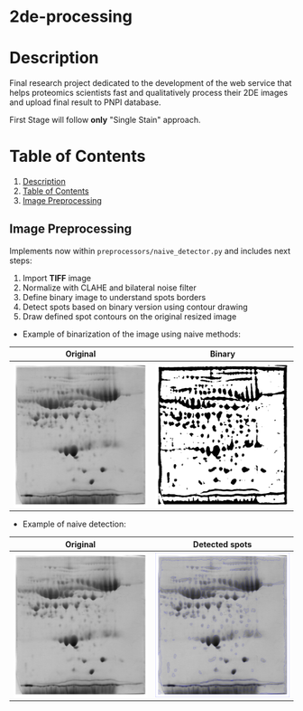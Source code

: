 # 2de-processing

# Description <a name="description"></a>
Final research project dedicated to the development of the web service that helps proteomics scientists fast and qualitatively process their 2DE images and upload final result to PNPI database.

First Stage will follow **only** "Single Stain" approach.

# Table of Contents

1. [Description](#description)
2. [Table of Contents](#table-of-contents)
3. [Image Preprocessing](#image-preprocessing)

## Image Preprocessing <a name="image-preprocessing"></a>
Implements now within `preprocessors/naive_detector.py` and includes next steps:

1. Import **TIFF** image
2. Normalize with CLAHE and bilateral noise filter
3. Define binary image to understand spots borders
4. Detect spots based on binary version using contour drawing
5. Draw defined spot contours on the original resized image

- Example of binarization of the image using naive methods:

Original                   |  Binary
:-------------------------:|:-------------------------:
<img src="./files/original_resized.png" width="256px" height="256px">  |  <img src="./files/binary.png" width="256px" height="256px">

- Example of naive detection:

Original                   |  Detected spots
:-------------------------:|:-------------------------:
<img src="./files/original_resized.png" width="256px" height="256px">  |  <img src="./files/Plasma_29_2mg_4-7_12cm_18.08.22_R350_gray_contours(38).png" width="256px" height="256px">
